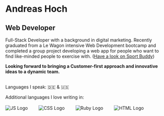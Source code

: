 # Andreas Hoch
## Web Developer
Full-Stack Developer with a background in digital marketing. Recently graduated from a Le Wagon intensive Web Development bootcamp and completed a group project developing a web app for people who want to find like-minded people to exercise with. ([Have a look on Sport Buddy](https://github.com/Andy-Hoch/Sport-Buddy))

**Looking forward to bringing a Customer-first approach and innovative ideas to a dynamic team.**

<br>
Languages I speak:
🇩🇪 & 🇺🇸

Additional languages I love writing in:
<br>
<br>
<img style="margin-right: 30px" src="https://cdn.jsdelivr.net/npm/@programming-languages-logos/javascript@0.0.0/javascript_128x128.png" alt="JS Logo">
<img style="margin-right: 30px" src="https://cdn.jsdelivr.net/npm/@programming-languages-logos/css@0.0.0/css_128x128.png" alt="CSS Logo">
<img style="margin-right: 30px" src="https://cdn.jsdelivr.net/npm/@programming-languages-logos/ruby@0.0.0/ruby_128x128.png" alt="Ruby Logo">
<img src="https://cdn.jsdelivr.net/npm/@programming-languages-logos/html@0.0.1/html_128x128.png" alt="HTML Logo">
